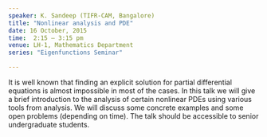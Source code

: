 ```yaml
---
speaker: K. Sandeep (TIFR-CAM, Bangalore)
title: "Nonlinear analysis and PDE"
date: 16 October, 2015
time:  2:15 – 3:15 pm
venue: LH-1, Mathematics Department
series: "Eigenfunctions Seminar"

---
```


It is well known that finding an explicit solution for partial
differential equations is almost impossible in most of the cases. In this
talk we will give a brief introduction to the analysis of certain
nonlinear PDEs using various tools from analysis. We will discuss some
concrete examples and some open problems (depending on time).
The talk should be accessible to senior undergraduate students.
